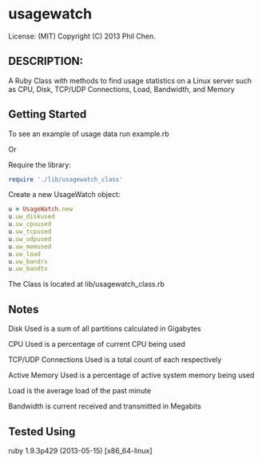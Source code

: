 # usagewatch

License: (MIT) Copyright (C) 2013 Phil Chen.

## DESCRIPTION:

A Ruby Class with methods to find usage statistics on a Linux server such as CPU, Disk, TCP/UDP Connections, Load, Bandwidth, and Memory

## Getting Started

To see an example of usage data run example.rb

Or

Require the library:

```ruby
require './lib/usagewatch_class'
```

Create a new UsageWatch object:

```ruby
u = UsageWatch.new
u.uw_diskused
u.uw_cpuused
u.uw_tcpused
u.uw_udpused
u.uw_memused
u.uw_load
u.uw_bandrx
u.uw_bandtx
```

The Class is located at lib/usagewatch_class.rb

## Notes

Disk Used is a sum of all partitions calculated in Gigabytes

CPU Used is a percentage of current CPU being used

TCP/UDP Connections Used is a total count of each respectively

Active Memory Used is a percentage of active system memory being used

Load is the average load of the past minute

Bandwidth is current received and transmitted in Megabits

## Tested Using

ruby 1.9.3p429 (2013-05-15) [x86_64-linux]

